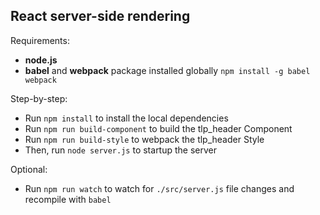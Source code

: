 ## React server-side rendering

Requirements:
- **node.js**
- **babel** and **webpack** package installed globally `npm install -g babel webpack`

Step-by-step:
- Run `npm install` to install the local dependencies
- Run `npm run build-component` to build the tlp_header Component
- Run `npm run build-style` to webpack the tlp_header Style
- Then, run `node server.js` to startup the server

Optional:
- Run `npm run watch` to watch for `./src/server.js` file changes and recompile with `babel`
